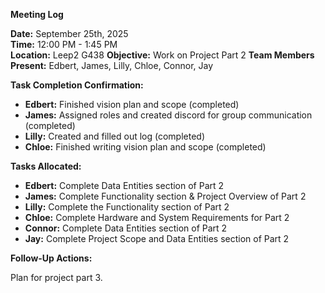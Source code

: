 **Meeting Log**

**Date:** September 25th, 2025  
**Time:** 12:00 PM \- 1:45 PM  
**Location:** Leep2 G438
**Objective:** Work on Project Part 2
**Team Members Present:** Edbert, James, Lilly, Chloe, Connor, Jay

**Task Completion Confirmation:**

* **Edbert:** Finished vision plan and scope (completed)
* **James:** Assigned roles and created discord for group communication (completed)
* **Lilly:** Created and filled out log (completed)
* **Chloe:** Finished writing vision plan and scope (completed)

 **Tasks Allocated:**

* **Edbert:** Complete Data Entities section of Part 2
* **James:** Complete Functionality section & Project Overview of Part 2
* **Lilly:** Complete the Functionality section of Part 2
* **Chloe:** Complete Hardware and System Requirements for Part 2
* **Connor:** Complete Data Entities section of Part 2
* **Jay:** Complete Project Scope and Data Entities section of Part 2

**Follow-Up Actions:**

Plan for project part 3.